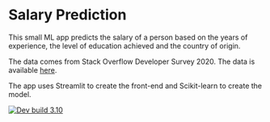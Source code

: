 # Salary Prediction

This small ML app predicts the salary of a person based on the years of experience, the level of education achieved and the country of origin. 

The data comes from Stack Overflow Developer Survey 2020. The data is available [here](https://insights.stackoverflow.com/survey/2020#developer-profile-developer-type).

The app uses Streamlit to create the front-end and Scikit-learn to create the model.

[![Dev build 3.10](https://github.com/emilio-gagliardi/salary-prediction/actions/workflows/main.yml/badge.svg?branch=main)](https://github.com/emilio-gagliardi/salary-prediction/actions/workflows/main.yml)

